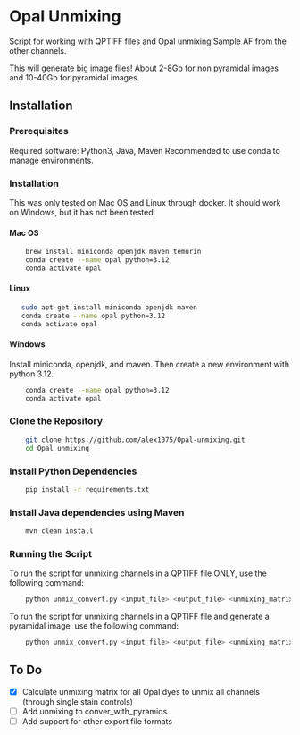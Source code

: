 # Opal Unmixing

Script for working with QPTIFF files and Opal unmixing Sample AF from the other channels.

This will generate big image files! About 2-8Gb for non pyramidal images and 10-40Gb for pyramidal images.

## Installation

### Prerequisites

Required software: Python3, Java, Maven
Recommended to use conda to manage environments.

### Installation

This was only tested on Mac OS and Linux through docker. It should work on Windows, but it has not been tested.

#### Mac OS
```bash
    brew install miniconda openjdk maven temurin
    conda create --name opal python=3.12
    conda activate opal
```

#### Linux
 ```bash
    sudo apt-get install miniconda openjdk maven
    conda create --name opal python=3.12
    conda activate opal
```

#### Windows

Install miniconda, openjdk, and maven. Then create a new environment with python 3.12.

```bash
    conda create --name opal python=3.12
    conda activate opal
 ```

### Clone the Repository
```bash
    git clone https://github.com/alex1075/Opal-unmixing.git
    cd Opal_unmixing
 ```


### Install Python Dependencies
```bash
    pip install -r requirements.txt
```

### Install Java dependencies using Maven
```bash
    mvn clean install
```

### Running the Script


To run the script for unmixing channels in a QPTIFF file ONLY, use the following command:

```bash
    python unmix_convert.py <input_file> <output_file> <unmixing_matrix:optional>

```

To run the script for unmixing channels in a QPTIFF file and generate a pyramidal image, use the following command:    

```bash
    python unmix_convert.py <input_file> <output_file> <unmixing_matrix:optional>

```

## To Do
- [X] Calculate unmixing matrix for all Opal dyes to unmix all channels (through single stain controls)
- [ ] Add unmixing to conver_with_pyramids
- [ ] Add support for other export file formats

